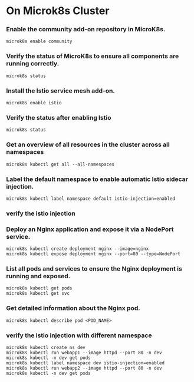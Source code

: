 # On Microk8s Cluster

### Enable the community add-on repository in MicroK8s.
```
microk8s enable community 
```

### Verify the status of MicroK8s to ensure all components are running correctly.
```
microk8s status
```

### Install the Istio service mesh add-on.
```
microk8s enable istio
```

### Verify the status after enabling Istio
```.
microk8s status
```

### Get an overview of all resources in the cluster across all namespaces
```
microk8s kubectl get all --all-namespaces
```


### Label the default namespace to enable automatic Istio sidecar injection.
```
microk8s kubectl label namespace default istio-injection=enabled
```

### verify the istio injection
### Deploy an Nginx application and expose it via a NodePort service.
```
microk8s kubectl create deployment nginx --image=nginx
microk8s kubectl expose deployment nginx --port=80 --type=NodePort
```

### List all pods and services to ensure the Nginx deployment is running and exposed.
```
microk8s kubectl get pods
microk8s kubectl get svc
```

### Get detailed information about the Nginx pod.
```
microk8s kubectl describe pod <POD_NAME>
```


### verify the istio injection with different namespace
```
microk8s kubectl create ns dev
microk8s kubectl run webapp1 --image httpd --port 80 -n dev
microk8s kubectl -n dev get pods
microk8s kubectl label namespace dev istio-injection=enabled
microk8s kubectl run webapp2 --image httpd --port 80 -n dev
microk8s kubectl -n dev get pods
```
